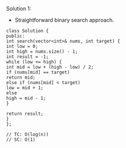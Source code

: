 Solution 1:
​
- Straightforward binary search approach.
​
```
class Solution {
public:
int search(vector<int>& nums, int target) {
int low = 0;
int high = nums.size() - 1;
int result = -1;
while (low <= high) {
int mid = low + (high - low) / 2;
if (nums[mid] == target)
return mid;
else if (nums[mid] < target)
low = mid + 1;
else
high = mid - 1;
}
​
return result;
}
};
​
// TC: O(log(n))
// SC: O(1)
```